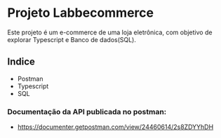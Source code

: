 # Projeto Labbecommerce 

Este projeto é um e-commerce de uma loja eletrônica, com objetivo de explorar Typescript e Banco de dados(SQL).


## Indice
- Postman
- Typescript
- SQL

###    Documentação da API publicada no postman: 
- https://documenter.getpostman.com/view/24460614/2s8ZDYYhDH